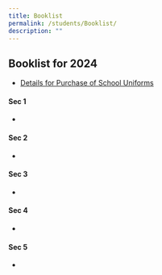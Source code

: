 ```yaml
---
title: Booklist
permalink: /students/Booklist/
description: ""
---
```

Booklist for 2024
----------------


* [Details for Purchase of School Uniforms](/files/Students/Booklist/Sale%20of%20Uniform%20Instruction-1.pdf)

#### Sec 1
* 


#### Sec 2
* 


#### Sec 3
* 


#### Sec 4
* 

#### Sec 5
* 